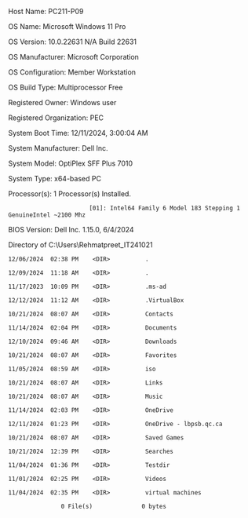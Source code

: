Host Name:                 PC211-P09

OS Name:                   Microsoft Windows 11 Pro

OS Version:                10.0.22631 N/A Build 22631

OS Manufacturer:           Microsoft Corporation

OS Configuration:          Member Workstation

OS Build Type:             Multiprocessor Free

Registered Owner:          Windows user

Registered Organization:   PEC

System Boot Time:          12/11/2024, 3:00:04 AM

System Manufacturer:       Dell Inc.

System Model:              OptiPlex SFF Plus 7010

System Type:               x64-based PC

Processor(s):              1 Processor(s) Installed.

                           [01]: Intel64 Family 6 Model 183 Stepping 1 GenuineIntel ~2100 Mhz
                           
BIOS Version:              Dell Inc. 1.15.0, 6/4/2024

Directory of C:\Users\Rehmatpreet_IT241021
```
12/06/2024  02:38 PM    <DIR>          .

12/09/2024  11:18 AM    <DIR>          .

11/17/2023  10:09 PM    <DIR>          .ms-ad

12/12/2024  11:12 AM    <DIR>          .VirtualBox

10/21/2024  08:07 AM    <DIR>          Contacts

11/14/2024  02:04 PM    <DIR>          Documents

12/10/2024  09:46 AM    <DIR>          Downloads

10/21/2024  08:07 AM    <DIR>          Favorites

11/05/2024  08:59 AM    <DIR>          iso

10/21/2024  08:07 AM    <DIR>          Links

10/21/2024  08:07 AM    <DIR>          Music

11/14/2024  02:03 PM    <DIR>          OneDrive

12/11/2024  01:23 PM    <DIR>          OneDrive - lbpsb.qc.ca

10/21/2024  08:07 AM    <DIR>          Saved Games

10/21/2024  12:39 PM    <DIR>          Searches

11/04/2024  01:36 PM    <DIR>          Testdir

11/01/2024  02:25 PM    <DIR>          Videos

11/04/2024  02:35 PM    <DIR>          virtual machines

               0 File(s)              0 bytes      

```
